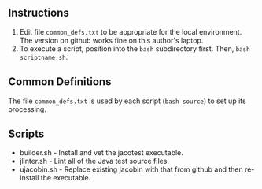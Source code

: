 ## Instructions

1. Edit file ```common_defs.txt``` to be appropriate for the local environment.  The version on github works fine on this author's laptop.
2. To execute a script, position into the ```bash``` subdirectory first. Then, ```bash scriptname.sh```.

## Common Definitions

The file ```common_defs.txt``` is used by each script (```bash source```) to set up its processing.

## Scripts

* builder.sh - Install and vet the jacotest executable.
* jlinter.sh - Lint all of the Java test source files.
* ujacobin.sh - Replace existing jacobin with that from github and then re-install the executable.
